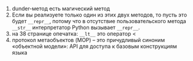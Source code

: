 1. dunder-метод есть магический метод
2. Если вы реализуете только один из этих двух методов, то пусть это будет
`__repr__`, потому что в отсутствие пользовательского метода `__str__` интерпретатор Python вызывает `__repr__`.
3. на 38 странице опечатка: `__lt__` это оператор <
4. протокол метаобъектов (MOP) – это причудливый синоним
«объектной модели»: API для доступа к базовым конструкциям языка
